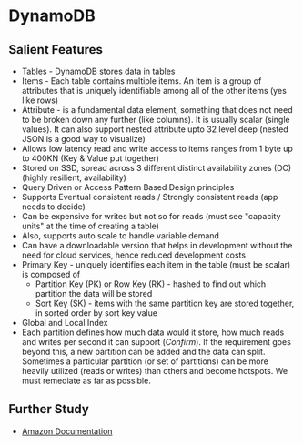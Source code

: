 # DynamoDB

## Salient Features
* Tables - DynamoDB stores data in tables
* Items - Each table contains multiple items. An item is a group of attributes that is uniquely identifiable among all of the other items (yes like rows)
* Attribute - is a fundamental data element, something that does not need to be broken down any further (like columns). It is usually scalar (single values). It can also support nested attribute upto 32 level deep (nested JSON is a good way to visualize)
* Allows low latency read and write access to items ranges from 1 byte up to 400KN (Key & Value put together)
* Stored on SSD, spread across 3 different distinct availability zones (DC) (highly resilient, availability)
* Query Driven or Access Pattern Based Design principles
* Supports Eventual consistent reads / Strongly consistent reads (app needs to decide)
* Can be expensive for writes but not so for reads (must see "capacity units" at the time of creating a table)
* Also, supports auto scale to handle variable demand
* Can have a downloadable version that helps in development without the need for cloud services, hence reduced development costs
* Primary Key - uniquely identifies each item in the table (must be scalar) is composed of
  * Partition Key (PK) or Row Key (RK) - hashed to find out which partition the data will be stored
  * Sort Key (SK) - items with the same partition key are stored together, in sorted order by sort key value
* Global and Local Index
* Each partition defines how much data would it store, how much reads and writes per second it can support (_Confirm_). If the requirement goes beyond this, a new partition can be added and the data can split. Sometimes a particular partition (or set of partitions) can be more heavily utilized (reads or writes) than others and become hotspots. We must remediate as far as possible.



## Further Study
* [Amazon Documentation](https://docs.aws.amazon.com/amazondynamodb/latest/developerguide/Introduction.html)